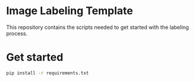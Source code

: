 # Image Labeling Template

This repository contains the scripts needed to get started with the labeling process.

# Get started

```bash
pip install -r requirements.txt
```
